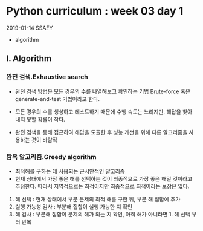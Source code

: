 # Python curriculum : week 03 day 1

2019-01-14 SSAFY 

* algorithm



## I. Algorithm

### 완전 검색.Exhaustive search

* 완전 검색 방법은 모든 경우의 수를 나열해보고 확인하는 기법
  Brute-force 혹은 generate-and-test 기법이라고 한다.

* 모든 경우의 수를 생성하고 테스트하기 때문에 수행 속도는 느리지만, 해답을 찾아내지 못할 확률이 작다.
* 완전 검색을 통해 접근하여 해답을 도출한 후 성능 개선을 위해 다른 알고리즘을 사용하는 것이 바람직

### 탐욕 알고리즘.Greedy algorithm

* 최적해를 구하는 데 사용되는 근시안적인 알고리즘
* 현재 상태에서 가장 좋은 해를 선택하는 것이 최종적으로 가장 좋은 해일 것이라고 추정한다.
  따라서 지역적으로는 최적이지만 최종적으로 최적이라는 보장은 없다.

1. 해 선택 : 현재 상태에서 부분 문제의 최적 해를 구한 뒤, 부분 해 집합에 추가
2. 실행 가능성 검사 : 부분해 집합이 실행 가능한 지 확인
3. 해 검사 : 부분해 집합이 문제의 해가 되는 지 확인, 아직 해가 아니라면 1. 해 선택 부터 반복